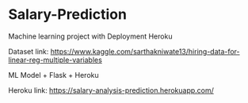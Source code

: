 # Salary-Prediction
Machine learning project with Deployment Heroku

Dataset link: https://www.kaggle.com/sarthakniwate13/hiring-data-for-linear-reg-multiple-variables

ML Model + Flask + Heroku

Heroku link: https://salary-analysis-prediction.herokuapp.com/

